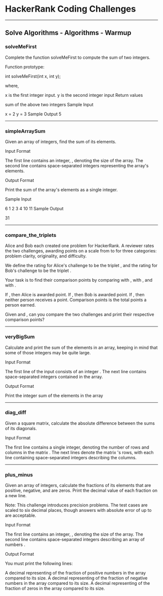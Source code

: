 # HackerRank Coding Challenges

---
## Solve Algorithms - Algorithms - Warmup
### solveMeFirst
Complete the function solveMeFirst to compute the sum of two integers.

Function prototype:

int solveMeFirst(int x, int y);

where,

x is the first integer input.
y is the second integer input
Return values

sum of the above two integers
Sample Input

x = 2
y = 3
Sample Output
5

---

### simpleArraySum

Given an array of integers, find the sum of its elements.

Input Format

The first line contains an integer, , denoting the size of the array. 
The second line contains  space-separated integers representing the array's elements.

Output Format

Print the sum of the array's elements as a single integer.

Sample Input

6
1 2 3 4 10 11
Sample Output

31

---

### compare_the_triplets

Alice and Bob each created one problem for HackerRank. A reviewer rates the two challenges, awarding points on a scale from  to  for three categories: problem clarity, originality, and difficulty.

We define the rating for Alice's challenge to be the triplet , and the rating for Bob's challenge to be the triplet .

Your task is to find their comparison points by comparing  with ,  with , and  with .

If , then Alice is awarded  point.
If , then Bob is awarded  point.
If , then neither person receives a point.
Comparison points is the total points a person earned.

Given  and , can you compare the two challenges and print their respective comparison points?

---


### veryBigSum
Calculate and print the sum of the elements in an array, keeping in mind that some of those integers may be quite large.

Input Format

The first line of the input consists of an integer . 
The next line contains  space-separated integers contained in the array.

Output Format

Print the integer sum of the elements in the array

---

### diag_diff
Given a square matrix, calculate the absolute difference between the sums of its diagonals.

Input Format

The first line contains a single integer,  denoting the number of rows and columns in the matrix . 
The next  lines denote the matrix 's rows, with each line containing  space-separated integers describing the columns.

---

### plus_minus
Given an array of integers, calculate the fractions of its elements that are positive, negative, and are zeros. Print the decimal value of each fraction on a new line.

Note: This challenge introduces precision problems. The test cases are scaled to six decimal places, though answers with absolute error of up to  are acceptable.

Input Format

The first line contains an integer, , denoting the size of the array. 
The second line contains  space-separated integers describing an array of numbers .

Output Format

You must print the following  lines:

A decimal representing of the fraction of positive numbers in the array compared to its size.
A decimal representing of the fraction of negative numbers in the array compared to its size.
A decimal representing of the fraction of zeros in the array compared to its size.
